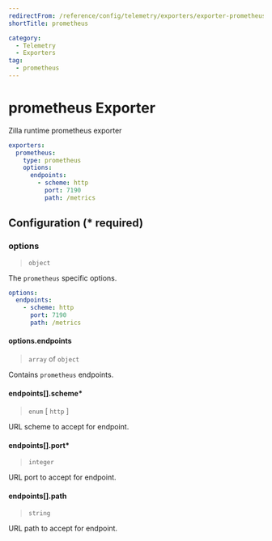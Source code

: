 ```yaml
---
redirectFrom: /reference/config/telemetry/exporters/exporter-prometheus.html
shortTitle: prometheus

category:
  - Telemetry
  - Exporters
tag:
  - prometheus
---
```


# prometheus Exporter

Zilla runtime prometheus exporter

```yaml {3}
exporters:
  prometheus:
    type: prometheus
    options:
      endpoints:
        - scheme: http
          port: 7190
          path: /metrics
```

## Configuration (\* required)

### options

> `object`

The `prometheus` specific options.

```yaml
options:
  endpoints:
    - scheme: http
      port: 7190
      path: /metrics
```

#### options.endpoints

> `array` of `object`

Contains `prometheus` endpoints.

#### endpoints[].scheme\*

> `enum` [ `http` ]

URL scheme to accept for endpoint.

#### endpoints[].port\*

> `integer`

URL port to accept for endpoint.

#### endpoints[].path

> `string`

URL path to accept for endpoint.
